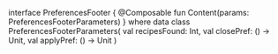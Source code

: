 interface PreferencesFooter {
    @Composable
    fun Content(params: PreferencesFooterParameters)
}
where
data class PreferencesFooterParameters(
    val recipesFound: Int,
    val closePref: () -> Unit,
    val applyPref: () -> Unit
)